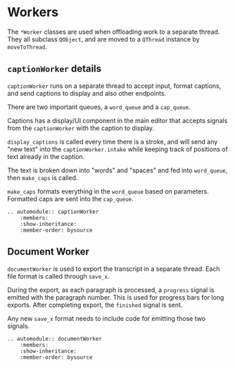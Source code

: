 # Workers

The `*Worker` classes are used when offloading work to a separate thread. They all subclass `QObject`, and are moved to a `QThread` instance by `moveToThread`.


## `captionWorker` details

`captionWorker` runs on a separate thread to accept input, format captions, and send captions to display and also other endpoints.

There are two important queues, a `word_queue` and a `cap_queue`.

Captions has a display/UI component in the main editor that accepts signals from the `captionWorker` with the caption to display.

`display_captions` is called every time there is a stroke, and will send any "new text" into the `captionWorker.intake` while keeping track of positions of text already in the caption.

The text is broken down into "words" and "spaces" and fed into `word_queue`, then `make_caps` is called.

`make_caps` formats everything in the `word_queue` based on parameters. Formatted caps are sent into the `cap_queue`.

```{eval-rst}
.. automodule:: captionWorker
    :members:
    :show-inheritance:
    :member-order: bysource
```

## Document Worker

`documentWorker` is used to export the transcript in a separate thread. Each file format is called through `save_x`.

During the export, as each paragraph is processed, a `progress` signal is emitted with the paragraph number. This is used for progress bars for long exports. After completing export, the `finished` signal is sent. 

Any new `save_x` format needs to include code for emitting those two signals.

```{eval-rst}
.. automodule:: documentWorker
    :members:
    :show-inheritance:
    :member-order: bysource
```
